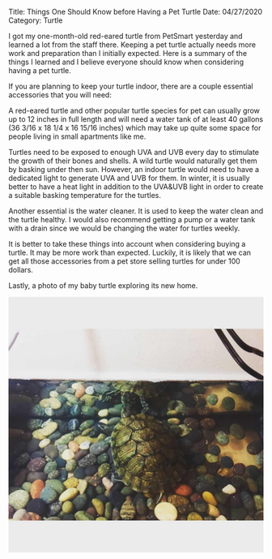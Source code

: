 Title: Things One Should Know before Having a Pet Turtle
Date: 04/27/2020
Category: Turtle

I got my one-month-old red-eared turtle from PetSmart yesterday and learned a lot from the staff there.
Keeping a pet turtle actually needs more work and preparation than I initially expected. Here is a summary of the things 
I learned and I believe everyone should know when considering having a pet turtle. 

If you are planning to keep your turtle indoor, there are a couple essential accessories that you
will need:

A red-eared turtle and other popular turtle species for pet can usually grow up to 12 inches in full length and will need a water tank of at least 40 gallons (36 3/16 x 18 1/4 x 16 15/16 inches) which
may take up quite some space for people living in small apartments like me.

Turtles need to be exposed to enough UVA and UVB every day to stimulate the growth of their bones and shells.
A wild turtle would naturally get them by basking under then sun. However, an indoor turtle would need to have a
dedicated light to generate UVA and UVB for them. In winter, it is usually better to have a heat light in addition to the
UVA&UVB light in order to create a suitable basking temperature for the turtles.

Another essential is the water cleaner. It is used to keep the water clean and the turtle healthy. I would also recommend
getting a pump or a water tank with a drain since we would be changing the water for turtles weekly.

It is better to take these things into account when considering buying a turtle. It may be more work than expected. 
Luckily, it is likely that we can get all those accessories from a pet store selling turtles for under 100 dollars.

Lastly, a photo of my baby turtle exploring its new home.

![alt text](images/babyturtle.jpg "My baby turtle")


